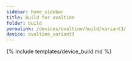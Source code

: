 ```yaml
---
sidebar: home_sidebar
title: Build for ovaltine
folder: build
permalink: /devices/ovaltine/build/variant3/
device: ovaltine_variant3
---
```

{% include templates/device_build.md %}
